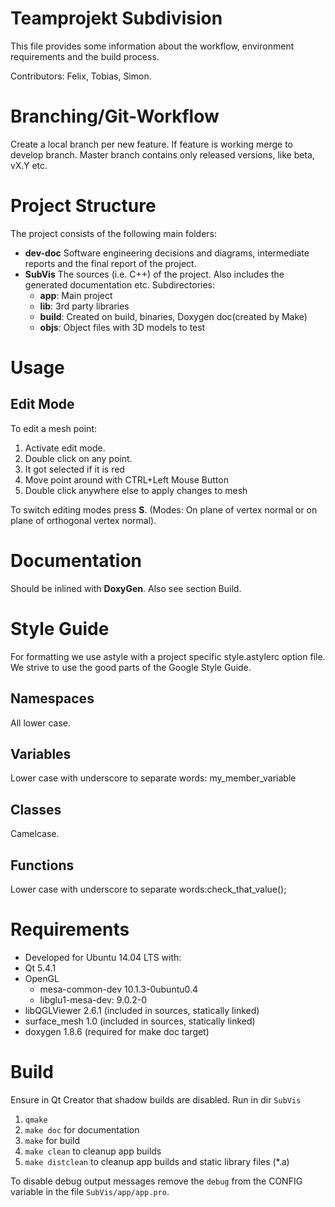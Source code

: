 # Teamprojekt Subdivision

This file provides some information about the workflow, environment requirements and the build process.

Contributors: Felix, Tobias, Simon.

# Branching/Git-Workflow

Create a local branch per new feature. If feature is working merge to develop branch. Master branch contains only released versions, like beta, vX.Y etc.

# Project Structure

The project consists of the following main folders:

- **dev-doc** Software engineering decisions and diagrams, intermediate reports and the final report of the project.
- **SubVis** The sources (i.e. C++) of the project. Also includes the generated documentation etc. Subdirectories:
  - **app**: Main project
  - **lib**: 3rd party libraries
  - **build**: Created on build, binaries, Doxygen doc(created by Make)
  - **objs**: Object files with 3D models to test
  
# Usage

## Edit Mode

To edit a mesh point:

1. Activate edit mode.
2. Double click on any point.
3. It got selected if it is red
4. Move point around with CTRL+Left Mouse Button
5. Double click anywhere else to apply changes to mesh

To switch editing modes press **S**. 
(Modes: On plane of vertex normal or on plane of orthogonal vertex normal).

# Documentation

Should be inlined with **DoxyGen**. Also see section Build.

# Style Guide

For formatting we use astyle with a project specific style.astylerc option file.
We strive to use the good parts of the Google Style Guide.

## Namespaces

All lower case.

## Variables

Lower case with underscore to separate words: my_member_variable

## Classes

Camelcase.

## Functions

Lower case with underscore to separate words:check_that_value();

# Requirements

- Developed for Ubuntu 14.04 LTS with:
- Qt 5.4.1
- OpenGL 
  - mesa-common-dev 10.1.3-0ubuntu0.4
  - libglu1-mesa-dev: 9.0.2-0
- libQGLViewer 2.6.1 (included in sources, statically linked)
- surface_mesh 1.0 (included in sources, statically linked)
- doxygen 1.8.6 (required for make doc target)

# Build

Ensure in Qt Creator that shadow builds are disabled. 
Run in dir `SubVis`

1. `qmake`
2. `make doc` for documentation 
3. `make` for build
4. `make clean` to cleanup app builds
5. `make distclean` to cleanup app builds and static library files (*.a)

To disable debug output messages remove the `debug` from the CONFIG variable in the 
file `SubVis/app/app.pro`.



